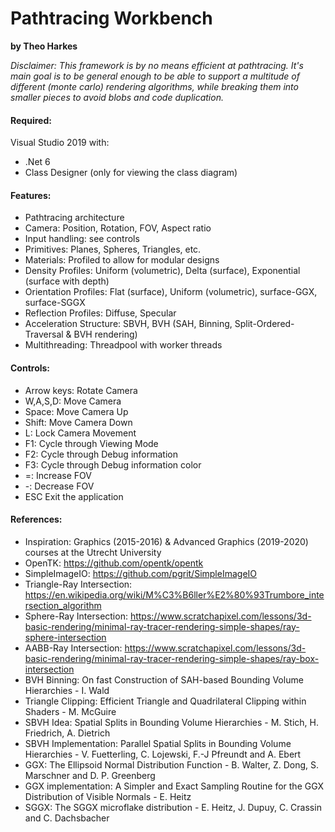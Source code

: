 # Pathtracing Workbench
**by Theo Harkes**

*Disclaimer: This framework is by no means efficient at pathtracing. It's main goal is to be general enough to be able to support a multitude of different (monte carlo) rendering algorithms, while breaking them into smaller pieces to avoid blobs and code duplication.*

#### Required:
Visual Studio 2019 with:
- .Net 6
- Class Designer (only for viewing the class diagram)

#### Features:
- Pathtracing architecture
- Camera: Position, Rotation, FOV, Aspect ratio
- Input handling: see controls
- Primitives: Planes, Spheres, Triangles, etc.
- Materials: Profiled to allow for modular designs
- Density Profiles: Uniform (volumetric), Delta (surface), Exponential (surface with depth)
- Orientation Profiles: Flat (surface), Uniform (volumetric), surface-GGX, surface-SGGX
- Reflection Profiles: Diffuse, Specular
- Acceleration Structure: SBVH, BVH (SAH, Binning, Split-Ordered-Traversal & BVH rendering)
- Multithreading: Threadpool with worker threads

#### Controls:
- Arrow keys:   Rotate Camera
- W,A,S,D:      Move Camera
- Space:        Move Camera Up
- Shift:        Move Camera Down
- L:            Lock Camera Movement
- F1:           Cycle through Viewing Mode
- F2:           Cycle through Debug information
- F3:           Cycle through Debug information color
- =:            Increase FOV
- -:            Decrease FOV
- ESC           Exit the application

#### References:
- Inspiration: Graphics (2015-2016) & Advanced Graphics (2019-2020) courses at the Utrecht University
- OpenTK: https://github.com/opentk/opentk
- SimpleImageIO: https://github.com/pgrit/SimpleImageIO
- Triangle-Ray Intersection: https://en.wikipedia.org/wiki/M%C3%B6ller%E2%80%93Trumbore_intersection_algorithm
- Sphere-Ray Intersection: https://www.scratchapixel.com/lessons/3d-basic-rendering/minimal-ray-tracer-rendering-simple-shapes/ray-sphere-intersection
- AABB-Ray Intersection: https://www.scratchapixel.com/lessons/3d-basic-rendering/minimal-ray-tracer-rendering-simple-shapes/ray-box-intersection
- BVH Binning: On fast Construction of SAH-based Bounding Volume Hierarchies - I. Wald
- Triangle Clipping: Efficient Triangle and Quadrilateral Clipping within Shaders - M. McGuire
- SBVH Idea: Spatial Splits in Bounding Volume Hierarchies - M. Stich, H. Friedrich, A. Dietrich
- SBVH Implementation: Parallel Spatial Splits in Bounding Volume Hierarchies - V. Fuetterling, C. Lojewski, F.-J Pfreundt and A. Ebert
- GGX: The Ellipsoid Normal Distribution Function - B. Walter, Z. Dong, S. Marschner and D. P. Greenberg
- GGX implementation: A Simpler and Exact Sampling Routine for the GGX Distribution of Visible Normals - E. Heitz
- SGGX: The SGGX microflake distribution - E. Heitz, J. Dupuy, C. Crassin and C. Dachsbacher
